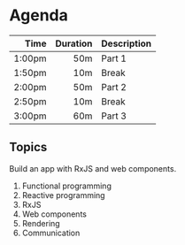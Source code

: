 # Agenda

|Time|Duration|Description
|--:|--:|---|
|1:00pm|50m|Part 1|
|1:50pm|10m|Break|
|2:00pm|50m|Part 2|
|2:50pm|10m|Break|
|3:00pm|60m|Part 3|

## Topics

Build an app with RxJS and web components.

1. Functional programming
2. Reactive programming
3. RxJS
4. Web components
5. Rendering
6. Communication
